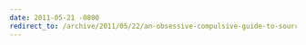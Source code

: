 ```yaml
---
date: 2011-05-21 -0800
redirect_to: /archive/2011/05/22/an-obsessive-compulsive-guide-to-source-code-formatting.aspx/
---
```

